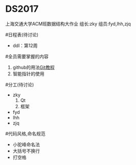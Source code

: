 # DS2017



上海交通大学ACM班数据结构大作业
组长:zky
组员:fyd,lhh,zjq


#日程表(待讨论)

- ddl：第12周




#全员需要掌握的内容

 1. github的用法[Git教程](http://www.liaoxuefeng.com/wiki/0013739516305929606dd18361248578c67b8067c8c017b000)
 2. 智能指针的使用



#分工(待讨论)

 - zky
   1. Qt
   2. 框架
 - fyd
 - lhh
 - zjq



#代码风格,命名规范
- 小驼峰命名法
- 大括号不换行
- 打空格




